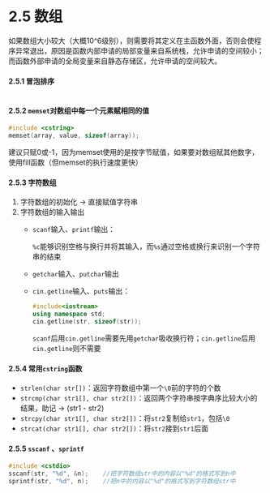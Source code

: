 # 2.5 数组

如果数组大小较大（大概10^6级别），则需要将其定义在主函数外面，否则会使程序异常退出，原因是函数内部申请的局部变量来自系统栈，允许申请的空间较小；而函数外部申请的全局变量来自静态存储区，允许申请的空间较大。

#### 2.5.1 冒泡排序

```cpp
```

#### 2.5.2 `memset`对数组中每一个元素赋相同的值

```cpp
#include <cstring>
memset(array, value, sizeof(array));
```

建议只赋0或-1，因为memset使用的是按字节赋值，如果要对数组赋其他数字，使用fill函数（但memset的执行速度更快）

#### 2.5.3 字符数组

1. 字符数组的初始化 -> 直接赋值字符串
2. 字符数组的输入输出
   *   `scanf`输入、`printf`输出：

       `%c`能够识别空格与换行并将其输入，而`%s`通过空格或换行来识别一个字符串的结束
   * `getchar`输入、`putchar`输出
   *   `cin.getline`输入、`puts`输出：

       ```cpp
       #include<iostream>
       using namespace std;
       cin.getline(str, sizeof(str));
       ```

       `scanf`后用`cin.getline`需要先用`getchar`吸收换行符；`cin.getline`后用`cin.getline`则不需要

#### 2.5.4 常用`cstring`函数

* `strlen(char str[])`：返回字符数组中第一个`\0`前的字符的个数
* `strcmp(char str1[], char str2[])`：返回两个字符串按字典序比较大小的结果，助记 -> (str1 - str2)
* `strcpy(char str1[], char str2[])`：将`str2`复制给`str1`，包括`\0`
* `strcat(char str1[], char str2[])`：将`str2`接到`str1`后面

#### 2.5.5 `sscanf` 、`sprintf`&#x20;

```cpp
#include <cstdio>
sscanf(str, "%d", &n);    //把字符数组str中的内容以"%d"的格式写到n中
sprintf(str, "%d", n);    //把n中的内容以"%d"的格式写到字符数组str中
```
